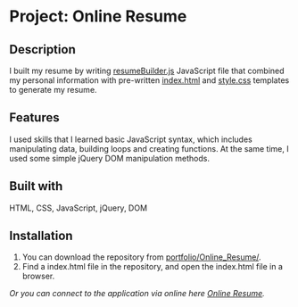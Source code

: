 # Project: Online Resume

## Description

I built my resume by writing [resumeBuilder.js](https://leachung.github.io/portfolio/Online_Resume/before/resumeBuilder_B4.js) JavaScript file that combined my personal information with pre-written [index.html](https://leachung.github.io/portfolio/Online_Resume/before/index_B4.html) and [style.css](https://leachung.github.io/portfolio/Online_Resume/before/style_B4.css) templates to generate my resume.

## Features

I used skills that I learned basic JavaScript syntax, which includes manipulating data, building loops and creating functions. At the same time, I used some simple jQuery DOM manipulation methods.

## Built with

HTML, CSS, JavaScript, jQuery, DOM

## Installation

1. You can download the repository from
[portfolio/Online_Resume/](https://github.com/leachung/portfolio/tree/master/Online_Resume/).
2. Find a index.html file in the repository, and open the index.html file in a browser.

*Or you can connect to the application via online here [Online Resume](https://leachung.github.io/portfolio/Online_Resume/index.html).*
